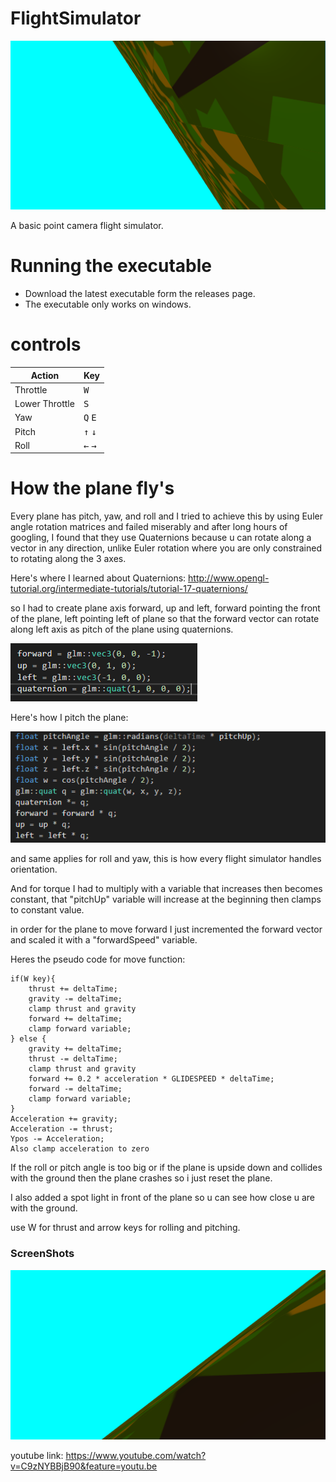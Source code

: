 # FlightSimulator

![](ScreenShots/yayPlane.png)

A basic point camera flight simulator.

# Running the executable
+ Download the latest executable form the releases page.
+ The executable only works on windows.

# controls

| Action | Key |
|--------|-----|
| Throttle | <kbd>W</kbd> |
| Lower Throttle | <kbd>S</kbd> |
| Yaw | <kbd>Q</kbd> <kbd>E</kbd> |
| Pitch | <kbd>↑</kbd> <kbd>↓</kbd> |
| Roll | <kbd>←</kbd> <kbd>→</kbd> |
 
# How the plane fly's
Every plane has pitch, yaw, and roll and I tried to achieve this by using Euler angle rotation matrices and failed miserably and after long hours of googling, I found that they use Quaternions because u can rotate along a vector in any direction, unlike Euler rotation where you are only constrained to rotating along the 3 axes.

Here's where I learned about Quaternions: http://www.opengl-tutorial.org/intermediate-tutorials/tutorial-17-quaternions/

so I had to create plane axis forward, up and left, forward pointing the front of the plane, left pointing left of plane so that the forward vector can rotate along left axis as pitch of the plane using quaternions. 

![Plane Axis](ScreenShots/quaternions.png)


Here's how I pitch the plane:

![Pitch](ScreenShots/pitch.png)

and same applies for roll and yaw, this is how every flight simulator handles orientation.

And for torque I had to multiply with a variable that increases then becomes constant, that "pitchUp" variable will increase at the beginning then clamps to constant value.

in order for the plane to move forward I just incremented the forward vector and scaled it with a "forwardSpeed" variable.

Heres the pseudo  code for move function:
```
if(W key){
    thrust += deltaTime;
    gravity -= deltaTime;
    clamp thrust and gravity
    forward += deltaTime;
    clamp forward variable;
} else {
    gravity += deltaTime;
    thrust -= deltaTime;
    clamp thrust and gravity
    forward += 0.2 * acceleration * GLIDESPEED * deltaTime;
    forward -= deltaTime;
    clamp forward variable;
}
Acceleration += gravity;
Acceleration -= thrust;
Ypos -= Acceleration;
Also clamp acceleration to zero
```
If the roll or pitch angle is too big or if the plane is upside down and collides with the ground then the plane crashes so i just reset the plane.

I also added a spot light in front of the plane so u can see how close u are with the ground.

use W for thrust and arrow keys for rolling and pitching.

### ScreenShots

![](ScreenShots/takeoff.png)

youtube link: https://www.youtube.com/watch?v=C9zNYBBjB90&feature=youtu.be


